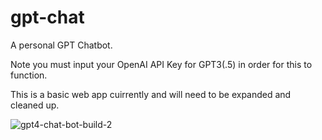 # gpt-chat
 A personal GPT Chatbot.
 
 Note you must input your OpenAI API Key for GPT3(.5) in order for this to function.

This is a basic web app cuirrently and will need to be expanded and cleaned up.

![gpt4-chat-bot-build-2](https://user-images.githubusercontent.com/2380471/232184441-4aafaa31-861f-4047-b886-443ad22468be.png)
